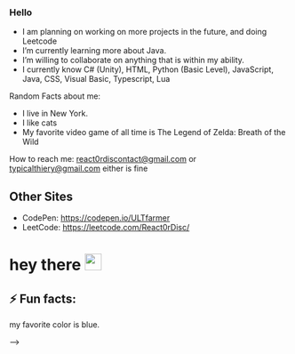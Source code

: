 ### Hello

- I am planning on working on more projects in the future, and doing Leetcode
- I’m currently learning more about Java.
- I’m willing to collaborate on anything that is within my ability.
- I currently know C# (Unity), HTML, Python (Basic Level), JavaScript, Java, CSS, Visual Basic, Typescript, Lua

Random Facts about me: 

- I live in New York. 
- I like cats 
- My favorite video game of all time is The Legend of Zelda: Breath of the Wild

How to reach me: 
react0rdiscontact@gmail.com or typicalthiery@gmail.com either is fine

## Other Sites

- CodePen: https://codepen.io/ULTfarmer
- LeetCode: https://leetcode.com/React0rDisc/

<h1>
  hey there
  <img src="https://media.giphy.com/media/hvRJCLFzcasrR4ia7z/giphy.gif" width="30px"/>
</h1>


## ⚡ Fun facts: 
my favorite color is blue.


-->
